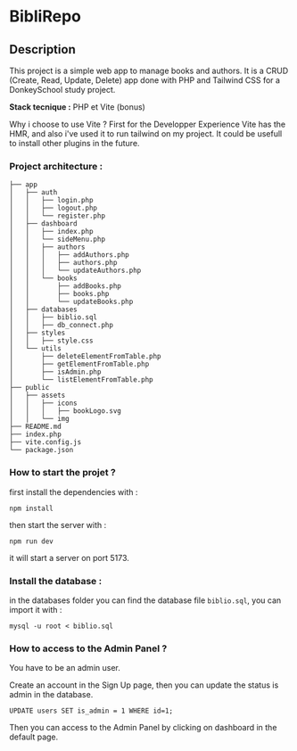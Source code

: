 # BibliRepo

## Description

This project is a simple web app to manage books and authors. It is a CRUD (Create, Read, Update, Delete) app done with PHP and Tailwind CSS for a DonkeySchool study project.

**Stack tecnique :** PHP et Vite (bonus)

Why i choose to use Vite ? First for the Developper Experience Vite has the HMR, and also i've used it to run tailwind on my project. It could be usefull to install other plugins in the future.

### Project architecture :

```
├── app
│   ├── auth
│   │   ├── login.php
│   │   ├── logout.php
│   │   └── register.php
│   ├── dashboard
│   │   ├── index.php
│   │   └── sideMenu.php
│   │   ├── authors
│   │   │   ├── addAuthors.php
│   │   │   ├── authors.php
│   │   │   └── updateAuthors.php
│   │   └── books
│   │       ├── addBooks.php
│   │       ├── books.php
│   │       └── updateBooks.php
│   ├── databases
│   │   ├── biblio.sql
│   │   ├── db_connect.php
│   ├── styles
│   │   ├── style.css
│   └── utils
│       ├── deleteElementFromTable.php
│       ├── getElementFromTable.php
│       ├── isAdmin.php
│       └── listElementFromTable.php
├── public
│   ├── assets
│   │   ├── icons
│   │   │   ├── bookLogo.svg
│   │   └── img
├── README.md
├── index.php
├── vite.config.js
└── package.json
```

### How to start the projet ?

first install the dependencies with :

```
npm install
```

then start the server with :

```
npm run dev
```

it will start a server on port 5173.

### Install the database :

in the databases folder you can find the database file `biblio.sql`, you can import it with :

```
mysql -u root < biblio.sql
```

### How to access to the Admin Panel ?

You have to be an admin user.

Create an account in the Sign Up page, then you can update the status is admin in the database.

```
UPDATE users SET is_admin = 1 WHERE id=1;
```

Then you can access to the Admin Panel by clicking on dashboard in the default page.